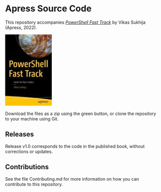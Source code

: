 # Apress Source Code

This repository accompanies [*PowerShell Fast Track*](https://www.apress.com/9781484277584) by Vikas Sukhija (Apress, 2022).

[comment]: #cover
![Cover image](9781484277584.jpg)

Download the files as a zip using the green button, or clone the repository to your machine using Git.

## Releases

Release v1.0 corresponds to the code in the published book, without corrections or updates.

## Contributions

See the file Contributing.md for more information on how you can contribute to this repository.